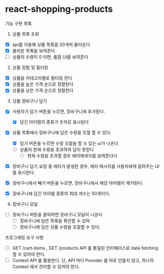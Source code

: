 # react-shopping-products

기능 구현 목록

1. 상품 목록 조회

- [x] api를 이용해 상품 목록을 20개씩 불러온다
- [x] 불러온 목록을 보여준다
- [ ] 상품의 수량이 0 이면, 품절 UI를 보여준다

2. 상품 정렬 및 필터링

- [x] 상품을 카테고리별로 필터링 한다
- [x] 상품을 높은 가격 순으로 정렬한다
- [x] 상품을 낮은 가격 순으로 정렬한다

3. 상품 장바구니 담기

- [x] 사용자가 담기 버튼을 누르면, 장바구니에 추가된다.
  - [x] 담긴 아이템의 종류가 숫자로 표시된다
- [x] 상품 목록에서 장바구니에 담은 수량을 조절 할 수 있다.

  - [x] 담기 버튼을 누르면 수량 조절을 할 수 있는 ui가 나온다
  - [ ] 상품의 현재 수량을 초과하여 담지 못한다
    - [ ] 현재 수량을 초과할 경우 에러메세지를 보여준다다

- [x] 장바구니 담기 요청 중 에러가 발생한 경우, 에러 메시지를 사용자에게 알려주는 UI를 표시한다.
- [x] 장바구니에서 빼기 버튼을 누르면, 장바구니에서 해당 아이템이 제거된다.
- [x] 장바구니에 담긴 아이템 종류의 최대 개수는 50개이다.

4. 장바구니 모달

- [ ] 장바구니 버튼을 클릭하면 장바구니 모달이 나온다
  - [ ] 장바구니에 담은 목록을 확인할 수 있따
  - [ ] 장바구니에 담은 상품 수량을 조절할 수 있다.

프로그래밍 요구 사항

- [ ] GET /cart-items , GET /products API 를 통일된 인터페이스로 data fetching 할 수 있어야 한다.
- [ ] Context API 를 활용한다. 단, API 마다 Provider 를 따로 만들지 않고, 하나의 Context 에서 관리할 수 있어야 한다.
